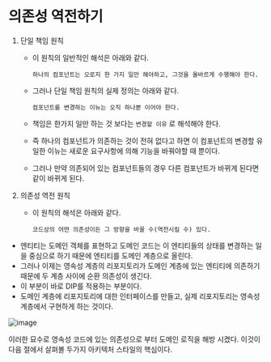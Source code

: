 # 의존성 역전하기

  1. 단일 책임 원칙
      
      - 이 원칙의 일반적인 해석은 아래와 같다.
        
        `하나의 컴포넌트는 오로지 한 가지 일만 해야하고, 그것을 올바르게 수행해야 한다.`
        
      - 그러나 단일 책임 원칙의 실제 정의는 아래와 같다.

        `컴포넌트를 변경하는 이뉴는 오직 하나뿐 이어야 한다.`
  
      - 책임은 한가지 일만 하는 것 보다는 `변경할 이유` 로 해석해야 한다.
      - 즉 하나의 컴포넌트가 의존하는 것이 전혀 없다고 하면 이 컴포넌트의 변경할 유일한 이뉴는 새로운 요구사항에 의해 기능을 바꿔야할 때 뿐이다.
      - 그러나 만약 의존되어 있는 컴포넌트들의 경우 다른 컴포넌트가 바뀌게 된다면 같이 바뀌게 된다.
 
 2. 의존성 역전 원칙
    
    - 이 원칙의 해석은 아래와 같다.

      `코드상의 어떤 의존성이든 그 방향을 바꿀 수(역전시킬 수) 있다.`
      
   - 엔티티는 도메인 객체를 표현하고 도메인 코드는 이 엔티티들의 상태를 변경하는 일을 중심으로 하기 때문에 엔티티를 도메인 계층으로 올린다.
   - 그러나 이제는 영속성 계층의 리포지토리가 도메인 계층에 있는 엔티티에 의존하기 때문에 두 계층 사이에 순환 의존성이 생긴다.
   - 이 부분이 바로 DIP를 적용하는 부분이다.
   - 도메인 계층에 리포지토리에 대한 인터페이스를 만들고, 실제 리포지토리는 영속성 계층에서 구현하게 하는 것이다.
   
   ![image](https://user-images.githubusercontent.com/79154652/179998980-973efe7d-3b12-4940-b447-8f9d73113c22.png)

   이러한 묘수로 영속성 코드에 있는 의존성으로 부터 도메인 로직을 해방 시켰다. 이것이 다음 절에서 살펴볼 두가지 아키텍처 스타일의 핵심이다.
